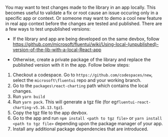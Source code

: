 You may want to test changes made to the library in an app locally. This becomes useful to validate a fix or root cause an issue occuring only in a specific app or context. 
Or someone may want to demo a cool new feature in real app context before the changes are tested and published.
There are a few ways to test unpublished versions:
- If the library and app are being developed on the same devbox, follow https://github.com/microsoft/fluentui/wiki/Using-local-(unpublished)-version-of-the-lib-with-a-local-React-app

- Otherwise, create a private package of the library and replace the published version with it in the app. Follow below steps:
1. Checkout a codespace. Go to  `https://github.com/codespaces/new`, select the `microsoft\fluentui` repo and your working branch.
2. Go to the `packages\react-charting` path which contains the local changes.
3. Run `yarn build`
4. Run `yarn pack`. This will generate a tgz file (for eg`fluentui-react-charting-v5.16.13.tgz`).
5. Copy the tgz file to the app devbox.
6. Go to the app and run `npm install <path to tgz file>` or `yarn install <path to tgz file>` depending upon the package manager of your app.
7. Install any additional package dependencies that are introduced.